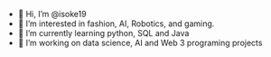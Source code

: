 - 👋 Hi, I’m @isoke19
- 👀 I’m interested in fashion, AI, Robotics, and gaming.
- 🌱 I’m currently learning python, SQL and Java
- 💞️ I’m working on data science, AI and Web 3 programing projects


<!---
isoke19/isoke19 is a ✨ special ✨ repository because its `README.md` (this file) appears on your GitHub profile.
You can click the Preview link to take a look at your changes.
--->
